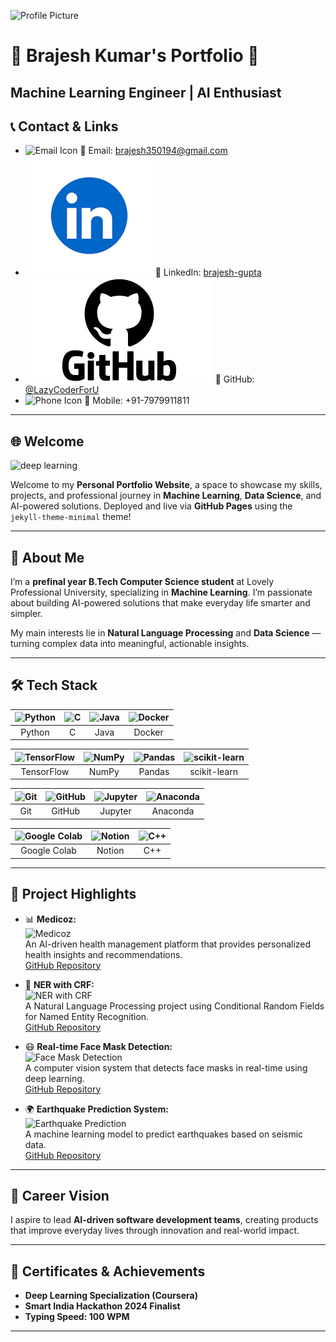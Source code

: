 ![Profile Picture](/portfolio/assets/images/profile.jpg)

# 🌟 Brajesh Kumar's Portfolio 🌟  
**Machine Learning Engineer | AI Enthusiast** 
---

## 📞 Contact & Links  
- ![Email Icon](assets/images/email.png) 📧 Email: [brajesh350194@gmail.com](mailto:brajesh350194@gmail.com)  
- ![LinkedIn Icon](assets/images/linkedin.png) 💼 LinkedIn: [brajesh-gupta](https://linkedin.com/in/brajesh-gupta)  
- ![GitHub Icon](assets/images/github.png) 🐙 GitHub: [@LazyCoderForU](https://github.com/LazyCoderForU)  
- ![Phone Icon](assets/images/phone.png) 📱 Mobile: +91-7979911811  

---

## 🌐 Welcome  

![deep learning](assets\images\deeplearning.avif)

Welcome to my **Personal Portfolio Website**, a space to showcase my skills, projects, and professional journey in **Machine Learning**, **Data Science**, and AI-powered solutions. 
Deployed and live via **GitHub Pages** using the `jekyll-theme-minimal` theme!  

---


## 📌 About Me  

I’m a **prefinal year B.Tech Computer Science student** at Lovely Professional University, specializing in **Machine Learning**. I’m passionate about building AI-powered solutions that make everyday life smarter and simpler.

My main interests lie in **Natural Language Processing** and **Data Science** — turning complex data into meaningful, actionable insights.  

---

## 🛠️ Tech Stack  

| ![Python](/portfolio/assets/images/python.jpg) | ![C](/portfolio/assets/images/c.png) | ![Java](/portfolio/assets/images/java.png) | ![Docker](/portfolio/assets/images/docker.png) |  
|:----------------:|:--------------:|:-------------:|:----------------:|
| Python | C | Java | Docker |

| ![TensorFlow](/portfolio/assets/images/tensorflow.png) | ![NumPy](/portfolio/assets/images/numpy.png) | ![Pandas](/portfolio/assets/images/pandas.png) | ![scikit-learn](/portfolio/assets/images/sk%20learn.png) |
|:----------------:|:--------------:|:--------------:|:------------------:|
| TensorFlow | NumPy | Pandas | scikit-learn |

| ![Git](/portfolio/assets/images/git.png) | ![GitHub](/portfolio/assets/images/github.png) | ![Jupyter](/portfolio/assets/images/jupyter.png) | ![Anaconda](/portfolio/assets/images/anaconda.png) |
|:---------------:|:----------------:|:----------------:|:------------------:|
| Git | GitHub | Jupyter | Anaconda |

| ![Google Colab](/portfolio/assets/images/colab.png) | ![Notion](/portfolio/assets/images/notion.png) | ![C++](/portfolio/assets/images/ISO_C++_Logo.svg.png) |
|:-----------------:|:-----------------:|:----------------------:|
| Google Colab | Notion | C++ |

---

## 📂 Project Highlights  

- 📊 **Medicoz:**  
  ![Medicoz](assets/images/medicoz.png)  
  An AI-driven health management platform that provides personalized health insights and recommendations.  
  [GitHub Repository](https://github.com/yourusername/medicoz)

- 📝 **NER with CRF:**  
  ![NER with CRF](assets/images/ner_crf.png)  
  A Natural Language Processing project using Conditional Random Fields for Named Entity Recognition.  
  [GitHub Repository](https://github.com/yourusername/ner-with-crf)

- 😷 **Real-time Face Mask Detection:**  
  ![Face Mask Detection](assets/images/face_mask_detection.png)  
  A computer vision system that detects face masks in real-time using deep learning.  
  [GitHub Repository](https://github.com/yourusername/face-mask-detection)

- 🌍 **Earthquake Prediction System:**  
  ![Earthquake Prediction](assets/images/earthquake_prediction.png)  
  A machine learning model to predict earthquakes based on seismic data.  
  [GitHub Repository](https://github.com/yourusername/earthquake-prediction)

---

## 🚀 Career Vision  

I aspire to lead **AI-driven software development teams**, creating products that improve everyday lives through innovation and real-world impact.

---

## 📜 Certificates & Achievements  

- **Deep Learning Specialization (Coursera)**  
- **Smart India Hackathon 2024 Finalist**  
- **Typing Speed: 100 WPM**

---
